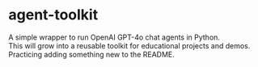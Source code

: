 # agent-toolkit

A simple wrapper to run OpenAI GPT-4o chat agents in Python.  
This will grow into a reusable toolkit for educational projects and demos.
Practicing adding something new to the README.